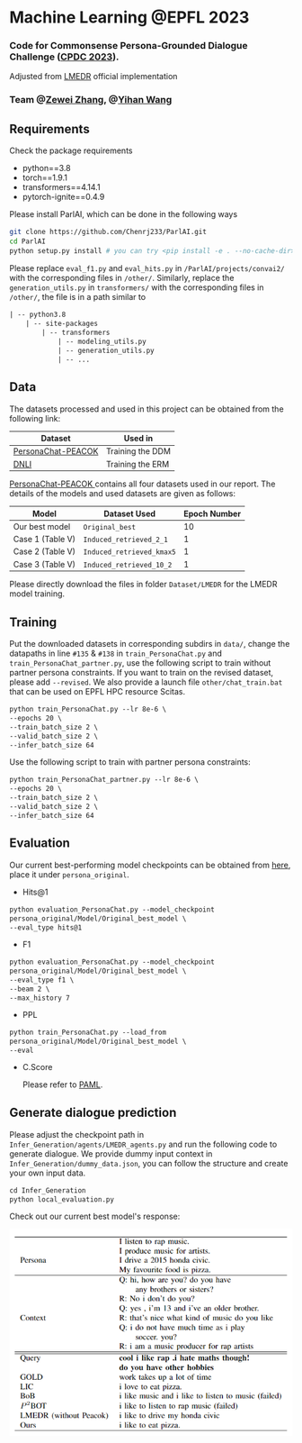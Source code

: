 # Machine Learning @EPFL 2023
### Code for Commonsense Persona-Grounded Dialogue Challenge ([CPDC 2023](https://www.aicrowd.com/challenges/commonsense-persona-grounded-dialogue-challenge-2023/problems/task-1-commonsense-dialogue-response-generation/submissions)). 
Adjusted from [LMEDR](https://github.com/Chenrj233/LMEDR.git) official implementation
### Team @[Zewei Zhang](https://github.com/Takui9), @[Yihan Wang](https://github.com/Ivonne320)


## Requirements

Check the package requirements

- python==3.8
- torch==1.9.1
- transformers==4.14.1
- pytorch-ignite==0.4.9

Please install ParlAI, which can be done in the following ways
```bash
git clone https://github.com/Chenrj233/ParlAI.git
cd ParlAI
python setup.py install # you can try <pip install -e . --no-cache-dir> instead in case of failure
```

Please replace `eval_f1.py` and `eval_hits.py` in `/ParlAI/projects/convai2/` with the corresponding files in `/other/`. Similarly, replace the `generation_utils.py` in `transformers/` with the corresponding files in `/other/`, the file is in a path similar to
```
| -- python3.8
	| -- site-packages
		| -- transformers
			| -- modeling_utils.py
			| -- generation_utils.py
			| -- ...
```

## Data

The datasets processed and used in this project can be obtained from the following link:

|  Dataset| Used in  |
|  ----   |  ----  |
|  [PersonaChat-PEACOK ](https://drive.google.com/drive/folders/1GMr4l_ORRvW2mFF6rAShjrFIG1PLfH5R?usp=sharing) | Training the DDM  |
| [DNLI](https://wellecks.com/dialogue_nli/) | Training the ERM  |

[PersonaChat-PEACOK ](https://drive.google.com/drive/folders/1GMr4l_ORRvW2mFF6rAShjrFIG1PLfH5R?usp=sharing) contains all four datasets used in our report. The details of the models and used datasets are given as follows:

| Model | Dataset Used | Epoch Number
|  ----   |  ----  | ---- |
| Our best model | `Original_best` | 10 |
| Case 1 (Table V) | `Induced_retrieved_2_1` | 1 |
| Case 2 (Table V) | `Induced_retrieved_kmax5` | 1 |
| Case 3 (Table V) | `Induced_retrieved_10_2` | 1 |

Please directly download the files in folder `Dataset/LMEDR` for the LMEDR model training. 

## Training


Put the downloaded datasets in corresponding subdirs in `data/`, change the datapaths in line `#135` & `#138` in ```train_PersonaChat.py``` and ```train_PersonaChat_partner.py```, use the following script to train without partner persona constraints. If you want to train on the revised dataset, please add `--revised`. We also provide a launch file ```other/chat_train.bat``` that can be used on EPFL HPC resource Scitas.
	
```
python train_PersonaChat.py --lr 8e-6 \
--epochs 20 \
--train_batch_size 2 \
--valid_batch_size 2 \
--infer_batch_size 64 
```

Use the following script to train with partner persona constraints:
```
python train_PersonaChat_partner.py --lr 8e-6 \
--epochs 20 \
--train_batch_size 2 \
--valid_batch_size 2 \
--infer_batch_size 64 
``` 
## Evaluation
Our current best-performing model checkpoints can be obtained from [here](https://drive.google.com/drive/folders/1GMr4l_ORRvW2mFF6rAShjrFIG1PLfH5R?usp=sharing), place it under ```persona_original```.

- Hits@1
```
python evaluation_PersonaChat.py --model_checkpoint persona_original/Model/Original_best_model \
--eval_type hits@1
```
- F1
```
python evaluation_PersonaChat.py --model_checkpoint persona_original/Model/Original_best_model \
--eval_type f1 \
--beam 2 \
--max_history 7
```
- PPL
```
python train_PersonaChat.py --load_from persona_original/Model/Original_best_model \
--eval
```
- C.Score

	Please refer to [PAML](https://github.com/HLTCHKUST/PAML).

## Generate dialogue prediction

Please adjust the checkpoint path in ```Infer_Generation/agents/LMEDR_agents.py``` and run the following code to generate dialogue. We provide dummy input context in ```Infer_Generation/dummy_data.json```, you can follow the structure and create your own input data.

```
cd Infer_Generation
python local_evaluation.py
```
Check out our current best model's response: 

![](persona_original/assets/results.png)